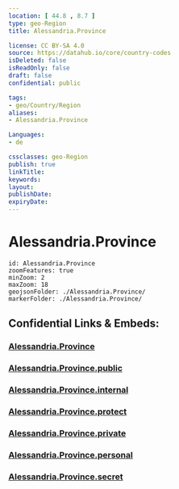 ```yaml
---
location: [ 44.8 , 8.7 ] 
type: geo-Region
title: Alessandria.Province

license: CC BY-SA 4.0
source: https://datahub.io/core/country-codes
isDeleted: false
isReadOnly: false
draft: false
confidential: public

tags:
- geo/Country/Region
aliases:
- Alessandria.Province

Languages:
- de

cssclasses: geo-Region
publish: true
linkTitle: 
keywords: 
layout: 
publishDate: 
expiryDate: 
---
```


# Alessandria.Province

```leaflet
id: Alessandria.Province
zoomFeatures: true 
minZoom: 2 
maxZoom: 18
geojsonFolder: ./Alessandria.Province/
markerFolder: ./Alessandria.Province/
```


## Confidential Links & Embeds: 

### [Alessandria.Province](/_Standards/Earth/Continent/Europe/Europe~South/Italy/regions~Italy/Piedmont/Alessandria.Province.md) 

### [Alessandria.Province.public](/_public/Earth/Continent/Europe/Europe~South/Italy/regions~Italy/Piedmont/Alessandria.Province.public.md) 

### [Alessandria.Province.internal](/_internal/Earth/Continent/Europe/Europe~South/Italy/regions~Italy/Piedmont/Alessandria.Province.internal.md) 

### [Alessandria.Province.protect](/_protect/Earth/Continent/Europe/Europe~South/Italy/regions~Italy/Piedmont/Alessandria.Province.protect.md) 

### [Alessandria.Province.private](/_private/Earth/Continent/Europe/Europe~South/Italy/regions~Italy/Piedmont/Alessandria.Province.private.md) 

### [Alessandria.Province.personal](/_personal/Earth/Continent/Europe/Europe~South/Italy/regions~Italy/Piedmont/Alessandria.Province.personal.md) 

### [Alessandria.Province.secret](/_secret/Earth/Continent/Europe/Europe~South/Italy/regions~Italy/Piedmont/Alessandria.Province.secret.md)

